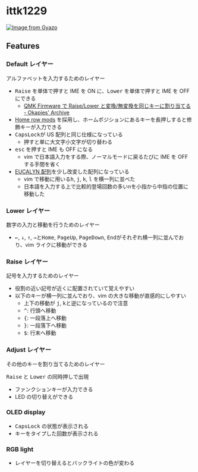 # ittk1229

[![Image from Gyazo](https://i.gyazo.com/d2af7181a38e8909ab4213c061085685.png)](https://gyazo.com/d2af7181a38e8909ab4213c061085685)

## Features

### Default レイヤー

アルファベットを入力するためのレイヤー

-   <kbd>Raise</kbd> を単体で押すと IME を ON に、<kbd>Lower</kbd> を単体で押すと IME を OFF にできる
    -   [QMK Firmware で Raise/Lower と変換/無変換を同じキーに割り当てる - Okapies' Archive](https://okapies.hateblo.jp/entry/2019/02/02/133953)
-   [Home row mods](https://precondition.github.io/home-row-mods) を採用し、ホームポジションにあるキーを長押しすると修飾キーが入力できる
-   <kbd>CapsLock</kbd>が US 配列と同じ仕様になっている
    -   押すと単に大文字小文字が切り替わる
-   <kbd>esc</kbd> を押すと IME も OFF になる
    -   vim で日本語入力をする際、ノーマルモードに戻るたびに IME を OFF する手間を省く
-   [EUCALYN 配列](https://eucalyn.hatenadiary.jp/entry/about-eucalyn-layout)を少し改変した配列になっている
    -   vim で移動に用いる<kbd>h</kbd>, <kbd>j</kbd>, <kbd>k</kbd>, <kbd>l</kbd> を横一列に並べた
    -   日本語を入力する上で比較的登場回数の多い<kbd>n</kbd>を小指から中指の位置に移動した

### Lower レイヤー

数字の入力と移動を行うためのレイヤー

-   <kbd>←</kbd>, <kbd>↓</kbd>, <kbd>↑</kbd>, <kbd>→</kbd>と<kbd>Home</kbd>, <kbd>PageUp</kbd>, <kbd>PageDown</kbd>, <kbd>End</kbd>がそれぞれ横一列に並んでおり、vim ライクに移動ができる

### Raise レイヤー

記号を入力するためのレイヤー

-   役割の近い記号が近くに配置されていて覚えやすい
-   以下のキーが横一列に並んでおり、vim の大きな移動が直感的にしやすい
    -   上下の移動が <kbd>j</kbd>, <kbd>k</kbd>と逆になっているので注意
    -   <kbd>^</kbd>: 行頭へ移動
    -   <kbd>{</kbd>: 一段落上へ移動
    -   <kbd>}</kbd>: 一段落下へ移動
    -   <kbd>$</kbd>: 行末へ移動

### Adjust レイヤー

その他のキーを割り当てるためのレイヤー

<kbd>Raise</kbd> と <kbd>Lower</kbd> の同時押しで出現

-   ファンクションキーが入力できる
-   LED の切り替えができる

### OLED display

-   <kbd>CapsLock</kbd> の状態が表示される
-   キーをタイプした回数が表示される

### RGB light

-   レイヤーを切り替えるとバックライトの色が変わる
